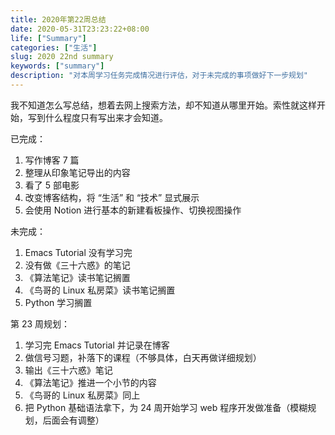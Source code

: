```yaml
---
title: 2020年第22周总结
date: 2020-05-31T23:23:22+08:00
life: ["Summary"]
categories: ["生活"]
slug: 2020 22nd summary
keywords: ["summary"]
description: "对本周学习任务完成情况进行评估，对于未完成的事项做好下一步规划"
---
```


我不知道怎么写总结，想着去网上搜索方法，却不知道从哪里开始。索性就这样开始，写到什么程度只有写出来才会知道。

已完成：

1. 写作博客 7 篇
2. 整理从印象笔记导出的内容
3. 看了 5 部电影
4. 改变博客结构，将 “生活” 和 “技术” 显式展示
5. 会使用 Notion 进行基本的新建看板操作、切换视图操作

未完成：

1. Emacs Tutorial 没有学习完
2. 没有做《三十六惑》的笔记
3. 《算法笔记》读书笔记搁置
4. 《鸟哥的 Linux 私房菜》读书笔记搁置
5. Python 学习搁置

第 23 周规划：

1. 学习完 Emacs Tutorial 并记录在博客
2. 做信号习题，补落下的课程（不够具体，白天再做详细规划）
3. 输出《三十六惑》笔记
4. 《算法笔记》推进一个小节的内容
5. 《鸟哥的 Linux 私房菜》同上
6. 把 Python 基础语法拿下，为 24 周开始学习 web 程序开发做准备（模糊规划，后面会有调整）